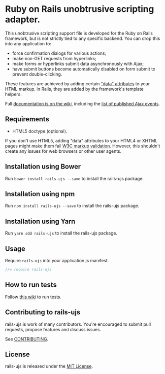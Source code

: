 Ruby on Rails unobtrusive scripting adapter.
========================================

This unobtrusive scripting support file is developed for the Ruby on Rails framework, but is not strictly tied to any specific backend. You can drop this into any application to:

- force confirmation dialogs for various actions;
- make non-GET requests from hyperlinks;
- make forms or hyperlinks submit data asynchronously with Ajax;
- have submit buttons become automatically disabled on form submit to prevent double-clicking.

These features are achieved by adding certain ["data" attributes][data] to your HTML markup. In Rails, they are added by the framework's template helpers.

Full [documentation is on the wiki][wiki], including the [list of published Ajax events][events].

Requirements
------------

- HTML5 doctype (optional).

If you don't use HTML5, adding "data" attributes to your HTML4 or XHTML pages might make them fail [W3C markup validation][validator]. However, this shouldn't create any issues for web browsers or other user agents.


Installation using Bower
------------

Run `bower install rails-ujs --save` to install the rails-ujs package.


Installation using npm
------------

Run `npm install rails-ujs --save` to install the rails-ujs package.


Installation using Yarn
------------

Run `yarn add rails-ujs` to install the rails-ujs package.


Usage
------------

Require `rails-ujs` into your application.js manifest.

```javascript
//= require rails-ujs
```

How to run tests
------------

Follow [this wiki](https://github.com/rails/jquery-ujs/wiki/Running-Tests-and-Contributing) to run tests.

## Contributing to rails-ujs

rails-ujs is work of many contributors. You're encouraged to submit pull requests, propose
features and discuss issues.

See [CONTRIBUTING](CONTRIBUTING.md).

## License
rails-ujs is released under the [MIT License](MIT-LICENSE).

[data]: http://www.w3.org/TR/html5/dom.html#embedding-custom-non-visible-data-with-the-data-*-attributes "Embedding custom non-visible data with the data-* attributes"
[wiki]: https://github.com/rails/jquery-ujs/wiki
[events]: https://github.com/rails/jquery-ujs/wiki/ajax
[validator]: http://validator.w3.org/
[csrf]: http://api.rubyonrails.org/classes/ActionController/RequestForgeryProtection.html
